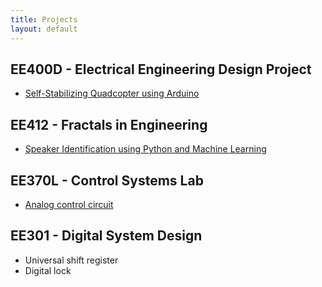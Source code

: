 ```yaml
---
title: Projects
layout: default
---
```


## EE400D - Electrical Engineering Design Project ##
-  <a href="/projects/quadcopter">Self-Stabilizing Quadcopter using Arduino</a>

## EE412 - Fractals in Engineering ##
-  <a href="/projects/speakerid">Speaker Identification using Python and Machine Learning</a>

## EE370L - Control Systems Lab ##
-  <a href="/projects/controlsystemslab">Analog control circuit</a>

## EE301 - Digital System Design ##
-  Universal shift register
-  Digital lock
